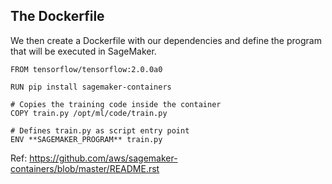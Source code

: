 ## The Dockerfile

We then create a Dockerfile with our dependencies and define the program that will be executed in SageMaker.

```
FROM tensorflow/tensorflow:2.0.0a0

RUN pip install sagemaker-containers

# Copies the training code inside the container
COPY train.py /opt/ml/code/train.py

# Defines train.py as script entry point
ENV **SAGEMAKER_PROGRAM** train.py

```

Ref: https://github.com/aws/sagemaker-containers/blob/master/README.rst